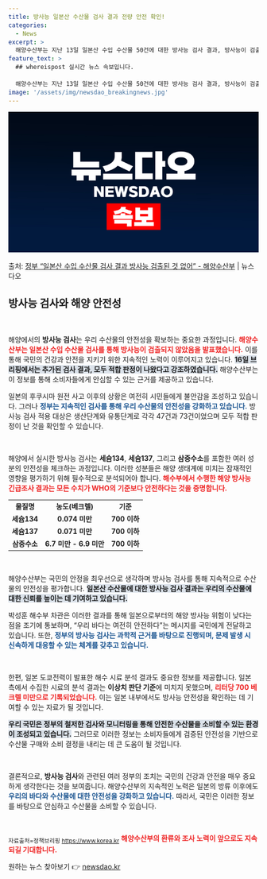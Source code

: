 ```yaml
---
title: 방사능 일본산 수산물 검사 결과 전량 안전 확인!
categories:
  - News
excerpt: >
  해양수산부는 지난 13일 일본산 수입 수산물 50건에 대한 방사능 검사 결과, 방사능이 검출된 수산물은 없었…
feature_text: >
  ## whereispost 실시간 뉴스 속보입니다.

  해양수산부는 지난 13일 일본산 수입 수산물 50건에 대한 방사능 검사 결과, 방사능이 검출된 수산물은 없었…
image: '/assets/img/newsdao_breakingnews.jpg'
---
```


![뉴스다오 속보](/assets/img/newsdao_breakingnews.jpg)

<p>출처: <a href="https://newsdao.kr/2806" rel="dofollow">정부 “일본산 수입 수산물 검사 결과 방사능 검출된 것 없어” - 해양수산부</a> | 뉴스다오</p>

<h2 data-ke-size="size26">방사능 검사와 해양 안전성</h2>

<p data-ke-size="size16">&nbsp;</p>

해양에서의 <b>방사능 검사</b>는 우리 수산물의 안전성을 확보하는 중요한 과정입니다. <b><span style="color: #ee2323;">해양수산부는 일본산 수입 수산물 검사를 통해 방사능이 검출되지 않았음을 발표했습니다.</span></b> 이를 통해 국민의 건강과 안전을 지키기 위한 지속적인 노력이 이루어지고 있습니다. <b><span style="background-color: #21538527;">16일 브리핑에서는 추가된 검사 결과, 모두 적합 판정이 나왔다고 강조하였습니다.</span></b> 해양수산부는 이 정보를 통해 소비자들에게 안심할 수 있는 근거를 제공하고 있습니다.

일본의 후쿠시마 원전 사고 이후의 상황은 여전히 시민들에게 불안감을 조성하고 있습니다. 그러나 <b><span style="color: #1a5490;">정부는 지속적인 검사를 통해 우리 수산물의 안전성을 강화하고 있습니다.</span></b> 방사능 검사 적용 대상은 생산단계와 유통단계로 각각 47건과 73건이었으며 모두 적합 판정이 난 것을 확인할 수 있습니다. 

<p data-ke-size="size16">&nbsp;</p>

해양에서 실시한 방사능 검사는 <b>세슘134</b>, <b>세슘137</b>, 그리고 <b>삼중수소</b>를 포함한 여러 성분의 안전성을 체크하는 과정입니다. 이러한 성분들은 해양 생태계에 미치는 잠재적인 영향을 평가하기 위해 필수적으로 분석되어야 합니다. <b><span style="color: #ee2323;">해수부에서 수행한 해양 방사능 긴급조사 결과는 모든 수치가 WHO의 기준보다 안전하다는 것을 증명합니다.</span></b> 

<table style="width: 100%; border-collapse: collapse;">
    <tr>
        <td style="text-align: center; height: 17px;"><b>물질명</b></td>
        <td style="text-align: center; height: 17px;"><b>농도(베크렐)</b></td>
        <td style="text-align: center; height: 17px;"><b>기준</b></td>
    </tr>
    <tr>
        <td style="text-align: center; height: 17px;"><b>세슘134</b></td>
        <td style="text-align: center; height: 17px;"><b>0.074 미만</b></td>
        <td style="text-align: center; height: 17px;"><b>700 이하</b></td>
    </tr>
    <tr>
        <td style="text-align: center; height: 17px;"><b>세슘137</b></td>
        <td style="text-align: center; height: 17px;"><b>0.071 미만</b></td>
        <td style="text-align: center; height: 17px;"><b>700 이하</b></td>
    </tr>
    <tr>
        <td style="text-align: center; height: 17px;"><b>삼중수소</b></td>
        <td style="text-align: center; height: 17px;"><b>6.7 미만 - 6.9 미만</b></td>
        <td style="text-align: center; height: 17px;"><b>700 이하</b></td>
    </tr>
</table>

<p data-ke-size="size16">&nbsp;</p>

해양수산부는 국민의 안정을 최우선으로 생각하며 방사능 검사를 통해 지속적으로 수산물의 안전성을 평가합니다. <b><span style="background-color: #21538527;">일본산 수산물에 대한 방사능 검사 결과는 우리의 수산물에 대한 신뢰를 높이는 데 기여하고 있습니다.</span></b>  

박성훈 해수부 차관은 이러한 결과를 통해 일본으로부터의 해양 방사능 위험이 낮다는 점을 조기에 통보하며, “우리 바다는 여전히 안전하다”는 메시지를 국민에게 전달하고 있습니다. 또한, <b><span style="color: #1a5490;">정부의 방사능 검사는 과학적 근거를 바탕으로 진행되며, 문제 발생 시 신속하게 대응할 수 있는 체계를 갖추고 있습니다.</span></b> 

<p data-ke-size="size16">&nbsp;</p>

한편, 일본 도쿄전력이 발표한 해수 시료 분석 결과도 중요한 정보를 제공합니다. 일본 측에서 수집한 시료의 분석 결과는 <b>이상치 판단 기준</b>에 미치지 못했으며, <b><span style="color: #ee2323;">리터당 700 베크렐 미만으로 기록되었습니다.</span></b> 이는 일본 내부에서도 방사능 안전성을 확인하는 데 기여할 수 있는 자료가 될 것입니다. 

<b><span style="background-color: #21538527;">우리 국민은 정부의 철저한 검사와 모니터링을 통해 안전한 수산물을 소비할 수 있는 환경이 조성되고 있습니다.</span></b> 그러므로 이러한 정보는 소비자들에게 검증된 안전성을 기반으로 수산물 구매와 소비 결정을 내리는 데 큰 도움이 될 것입니다. 

<p data-ke-size="size16">&nbsp;</p>

결론적으로, <b>방사능 검사</b>와 관련된 여러 정부의 조치는 국민의 건강과 안전을 매우 중요하게 생각한다는 것을 보여줍니다. 해양수산부의 지속적인 노력은 일본의 방류 이후에도 <b><span style="color: #1a5490;">우리의 바다와 수산물에 대한 안전성을 강화하고 있습니다.</span></b> 따라서, 국민은 이러한 정보를 바탕으로 안심하고 수산물을 소비할 수 있습니다. 

<p data-ke-size="size16">&nbsp;</p>

<sub>자료출처=정책브리핑 https://www.korea.kr</sub>
<b><span style="color: #ee2323;">해양수산부의 환류와 조사 노력이 앞으로도 지속되길 기대합니다.</span></b> 

원하는 뉴스 찾아보기 👉 <a href="https://newsdao.kr" rel="dofollow">newsdao.kr</a>



